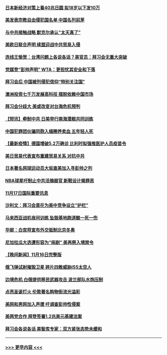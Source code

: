 #### [日本新经济对策上看40兆日圆 拟18岁以下发10万](../pages/prog202/a103271410.md?t=11181101) 
#### [美发表宗教自由侵犯国名单 中国名列前茅](../pages/prog202/a103271224.md?t=11181101) 
#### [与中共接触战略 默克尔承认“太天真了”](../pages/prog202/a103271210.md?t=11181101) 
#### [美欧日联合声明 续盟迎战中共贸易入侵](../pages/prog202/a103271197.md?t=11181101) 
#### [连线王愉贺：台湾问题上各说各话？美官员：拜习会无重大突破](../pages/prog202/a103270443.md?t=11181101) 
#### [党媒登“彭帅声明” WTA：更担忧其安全和下落](../pages/prog202/a103271130.md?t=11181101) 
#### [拜习会后 中国被列侵犯信仰“特别关注国”](../pages/prog202/a103270944.md?t=11181101) 
#### [澳洲投资七千万发展高科技 摆脱依赖中国市场](../pages/prog202/a103270985.md?t=11181101) 
#### [拜习会分歧大 美或改变对台海危机预判](../pages/prog202/a103270988.md?t=11181101) 
#### [【短讯】牵制中共 日美举行南海潜舰共同训练](../pages/prog202/a103270982.md?t=11181101) 
#### [中国犯罪团伙骗同胞入缅圈养卖血 五年轻人死](../pages/prog202/a103270975.md?t=11181101) 
#### [【最新疫情】德国增破5.2万确诊  比利时拟强推医护人员疫苗令](../pages/prog202/a103270970.md?t=11181101) 
#### [美日贸易代表宣布重建贸易关系  对抗中共](../pages/prog202/a103270892.md?t=11181101) 
#### [日本著名网球运动员大坂直美加入寻彭帅之列](../pages/prog202/a103270840.md?t=11181101) 
#### [NBA球星吁制止中共活摘器官 新鞋设计揭罪恶](../pages/prog202/a103270767.md?t=11181101) 
#### [11月17日国际重要讯息](../pages/prog202/a103270773.md?t=11181101) 
#### [沙利文：拜习会意在为美中竞争设立“护栏”](../pages/prog202/a103270737.md?t=11181101) 
#### [马来西亚战机夜间训练 坠毁基地跑道酿一死一伤](../pages/prog202/a103270703.md?t=11181101) 
#### [华邮：白宫将宣布外交抵制北京冬奥](../pages/prog202/a103270674.md?t=11181101) 
#### [尼加拉瓜大选遭形容为“闹剧” 美再祭入境禁令](../pages/prog202/a103270627.md?t=11181101) 
#### [【晚间新闻】11月16日完整版](../pages/prog202/a103270519.md?t=11181101) 
#### [俄飞弹试射摧毁卫星 碎片四散威胁ISS太空人](../pages/prog202/a103270538.md?t=11181101) 
#### [边境危机 白俄提供移民武器攻击 波兰部队水炮压制](../pages/prog202/a103270444.md?t=11181101) 
#### [点亮圣诞灯火 伦敦著名购物街流光溢彩](../pages/prog202/a103270360.md?t=11181101) 
#### [美网和男网加入声援 吁调查彭帅性侵案](../pages/prog202/a103270342.md?t=11181101) 
#### [美两党合作 拜登签署1.2兆美元基建法案](../pages/prog202/a103270313.md?t=11181101) 
#### [拜习会各说各话 美智库专家：双方紧张态势未缓和](../pages/prog202/a103270372.md?t=11181101) 

----
#### [ >>> 更早内容 <<< ](../indexes/prog202-earlier.md)
